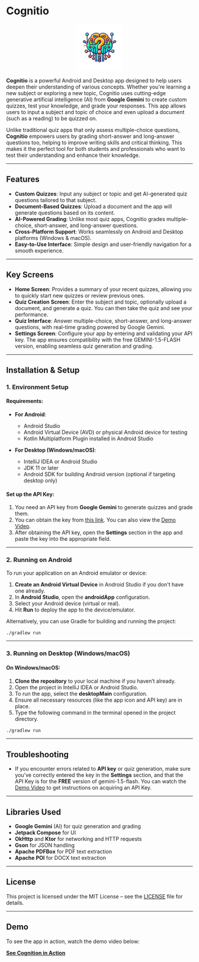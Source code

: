 # Cognitio

<p align="center">
    <img src="composeApp/src/desktopMain/resources/logo-transparent.png" width="25%" alt="Cognitio App">
</p>

**Cognitio** is a powerful Android and Desktop app designed to help users deepen their understanding of various concepts. Whether you're learning a new subject or exploring a new topic, Cognitio uses cutting-edge generative artificial intelligence (AI) from **Google Gemini** to create custom quizzes, test your knowledge, and grade your responses. This app allows users to input a subject and topic of choice and even upload a document (such as a reading) to be quizzed on.

Unlike traditional quiz apps that only assess multiple-choice questions, **Cognitio** empowers users by grading short-answer and long-answer questions too, helping to improve writing skills and critical thinking. This makes it the perfect tool for both students and professionals who want to test their understanding and enhance their knowledge.

---

## Features

- **Custom Quizzes**: Input any subject or topic and get AI-generated quiz questions tailored to that subject.
- **Document-Based Quizzes**: Upload a document and the app will generate questions based on its content.
- **AI-Powered Grading**: Unlike most quiz apps, Cognitio grades multiple-choice, short-answer, and long-answer questions.
- **Cross-Platform Support**: Works seamlessly on Android and Desktop platforms (Windows & macOS).
- **Easy-to-Use Interface**: Simple design and user-friendly navigation for a smooth experience.

---

## Key Screens

- **Home Screen**: Provides a summary of your recent quizzes, allowing you to quickly start new quizzes or review previous ones.
- **Quiz Creation Screen**: Enter the subject and topic, optionally upload a document, and generate a quiz. You can then take the quiz and see your performance.
- **Quiz Interface**: Answer multiple-choice, short-answer, and long-answer questions, with real-time grading powered by Google Gemini.
- **Settings Screen**: Configure your app by entering and validating your API key. The app ensures compatibility with the free GEMINI-1.5-FLASH version, enabling seamless quiz generation and grading.

---

## Installation & Setup

### 1. Environment Setup

#### Requirements:

- **For Android**:
    - Android Studio
    - Android Virtual Device (AVD) or physical Android device for testing
    - Kotlin Multiplatform Plugin installed in Android Studio

- **For Desktop (Windows/macOS)**:
    - IntelliJ IDEA or Android Studio
    - JDK 11 or later
    - Android SDK for building Android version (optional if targeting desktop only)

#### Set up the API Key:
1. You need an API key from **Google Gemini** to generate quizzes and grade them.
2. You can obtain the key from [this link](https://aistudio.google.com/app/apikey). You can also view the [Demo Video](#demo).
3. After obtaining the API key, open the **Settings** section in the app and paste the key into the appropriate field.

---

### 2. Running on Android

To run your application on an Android emulator or device:

1. **Create an Android Virtual Device** in Android Studio if you don't have one already.
2. In **Android Studio**, open the **androidApp** configuration.
3. Select your Android device (virtual or real).
4. Hit **Run** to deploy the app to the device/emulator.

Alternatively, you can use Gradle for building and running the project:

```bash
./gradlew run
```

---

### 3. Running on Desktop (Windows/macOS)

#### On Windows/macOS:

1. **Clone the repository** to your local machine if you haven’t already.
2. Open the project in IntelliJ IDEA or Android Studio.
3. To run the app, select the **desktopMain** configuration.
4. Ensure all necessary resources (like the app icon and API key) are in place.
5. Type the following command in the terminal opened in the project directory.

```bash
./gradlew run
```

---

## Troubleshooting
- If you encounter errors related to **API key** or quiz generation, make sure you've correctly entered the key in the **Settings** section, and that the API Key is for the **FREE** version of gemini-1.5-flash. You can watch the [Demo Video](#demo) to get instructions on acquiring an API Key.

---

## Libraries Used

- **Google Gemini** (AI) for quiz generation and grading
- **Jetpack Compose** for UI
- **OkHttp** and **Ktor** for networking and HTTP requests
- **Gson** for JSON handling
- **Apache PDFBox** for PDF text extraction
- **Apache POI** for DOCX text extraction

---

## License

This project is licensed under the MIT License – see the [LICENSE](LICENSE) file for details.

---

## Demo

To see the app in action, watch the demo video below:

**[See Cognition in Action](https://drive.google.com/file/d/1heokNtPD9ymaIYuRFxYcxsZJfIOryztQ/view?usp=sharing)**

